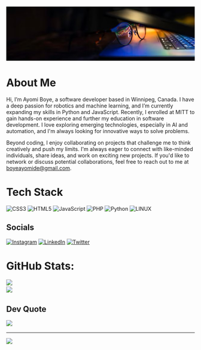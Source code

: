 ![My Bg Image](./assets/bg_profile_pic.jpg)

# About Me
Hi, I’m Ayomi Boye, a software developer based in Winnipeg, Canada. I have a deep passion for robotics and machine learning, and I’m currently expanding my skills in Python and JavaScript. Recently, I enrolled at MITT to gain hands-on experience and further my education in software development. I love exploring emerging technologies, especially in AI and automation, and I'm always looking for innovative ways to solve problems.

Beyond coding, I enjoy collaborating on projects that challenge me to think creatively and push my limits. I'm always eager to connect with like-minded individuals, share ideas, and work on exciting new projects. If you'd like to network or discuss potential collaborations, feel free to reach out to me at boyeayomide@gmail.com.

# Tech Stack
![CSS3](https://img.shields.io/badge/css3-%231572B6.svg?style=for-the-badge&logo=css3&logoColor=white) 
![HTML5](https://img.shields.io/badge/html5-%23E34F26.svg?style=for-the-badge&logo=html5&logoColor=white) 
![JavaScript](https://img.shields.io/badge/javascript-%23323330.svg?style=for-the-badge&logo=javascript&logoColor=%23F7DF1E) 
![PHP](https://img.shields.io/badge/php-%23777BB4.svg?style=for-the-badge&logo=php&logoColor=white) 
![Python](https://img.shields.io/badge/python-3670A0?style=for-the-badge&logo=python&logoColor=ffdd54) 
![LINUX](https://img.shields.io/badge/Linux-FCC624?style=for-the-badge&logo=linux&logoColor=black)

## Socials
[![Instagram](https://img.shields.io/badge/Instagram-%23E4405F.svg?logo=Instagram&logoColor=white)](https://instagram.com/Triple_a_2000) 
[![LinkedIn](https://img.shields.io/badge/LinkedIn-%230077B5.svg?logo=linkedin&logoColor=white)](www.linkedin.com/in/ayomide-boye-ta2000) 
[![Twitter](https://img.shields.io/badge/Twitter-%231DA1F2.svg?logo=Twitter&logoColor=white)](https://twitter.com/Triple_a_2000) 

# GitHub Stats:
![](https://github-readme-stats.vercel.app/api?username=Triple-A2000&theme=dark&hide_border=false&include_all_commits=false&count_private=false)<br/>
![](https://github-readme-stats.vercel.app/api/top-langs/?username=Triple-A2000&theme=dark&hide_border=false&include_all_commits=false&count_private=false&layout=compact)


## Dev Quote
![](https://quotes-github-readme.vercel.app/api?type=horizontal&theme=dark)

---
[![](https://visitcount.itsvg.in/api?id=Triple-A2000&icon=0&color=12)](https://visitcount.itsvg.in)

